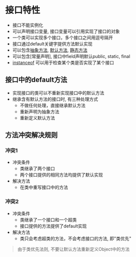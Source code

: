 # 接口特性

- 接口不能实例化
- 可以声明接口变量, 接口变量可以引用实现了接口的对象
- 一个类可以实现多个接口，多个接口之间用逗号隔开
- 接口通过default关键字提供方法默认实现
- 可以包含[抽象方法](), [默认方法](), [静态方法]()
- 可以包含[常量声明], 接口中field声明默认public, static, final
- [instanceof](Java_Instanceof_Operator.md) 可以用于检查某个类是否实现了某个接口

## 接口中的default方法

- 实现接口的类可以不重新实现接口中的默认方法
- 继承含有默认方法的接口时, 有三种处理方式
  - 不做任何处理，直接继承默认方法
  - 重新声明为抽象方法
  - 重新定义默认方法

## 方法冲突解决规则

### 冲突1

- 冲突条件
  - 类继承了两个接口
  - 两个接口提供的相同方法均提供了默认实现
- 解决方法
  - 在类中重写接口中的方法

### 冲突2

- 冲突条件
  - 类继承了一个接口和一个超类
  - 接口提供的方法提供了default实现
- 解决方法
  - 类只会考虑超类的方法，不会考虑接口的方法, 即"类优先"

> 由于类优先法则, 不要让默认方法重新定义Object中的方法

